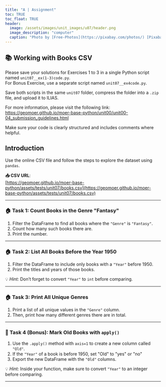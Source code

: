 ```yaml
---
title: "A | Assignment"
toc: TRUE
toc_float: TRUE
header:
  image: /assets/images/unit_images/u07/header.png
  image_description: "computer"
  caption: "Photo by [Free-Photos](https://pixabay.com/photos/) [Pixabay](https://pixabay.com/de/)"
---
```




## 📚  Working with Books CSV


Please save your solutions for Exercises 1 to 3 in a single Python script named `unit07__ex(1-3)code.py`.  
For Bonus Exercise, use a separate script named `unit07__ex4code.py`.

Save both scripts in the same `unit07` folder, compress the folder into a `.zip` file, and upload it to ILIAS.

For more information, please visit the following link:  
https://geomoer.github.io/moer-base-python/unit00/unit00-04_submission_guidelines.html

Make sure your code is clearly structured and includes comments where helpful.


## Introduction
Use the online CSV file and follow the steps to explore the dataset using `pandas`.

**📥 CSV URL**:  
[https://geomoer.github.io/moer-base-python/assets/tests/unit07/books.csv](https://geomoer.github.io/moer-base-python/assets/tests/unit07/books.csv)

---


### 🏠 Task 1: Count Books in the Genre "Fantasy"

1. Filter the DataFrame to find all books where the `"Genre"` is `"Fantasy"`.  
2. Count how many such books there are.  
3. Print the number.


---

### 🏠 Task 2: List All Books Before the Year 1950

1. Filter the DataFrame to include only books with a `"Year"` before 1950.  
2. Print the titles and years of those books.

💡 *Hint:* Don’t forget to convert `"Year"` to `int` before comparing.

---

### 🏠 Task 3: Print All Unique Genres

1. Print a list of all unique values in the `"Genre"` column.  
2. Then, print how many different genres there are in total.

---

### 🌟 Task 4 (Bonus): Mark Old Books with `apply()`

1. Use the `.apply()` method with `axis=1` to create a new column called `"Old"`.  
2. If the `"Year"` of a book is before 1950, set "Old" to "yes" or "no"
3. Export the new DataFrame with the  `"Old"` columns.

💡 *Hint:* Inside your function, make sure to convert `"Year"` to an integer before comparing.

---
